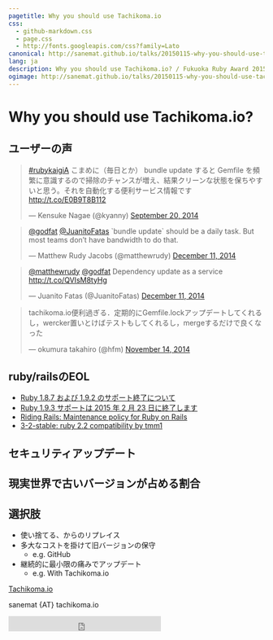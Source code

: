 ```yaml
---
pagetitle: Why you should use Tachikoma.io
css:
  - github-markdown.css
  - page.css
  - http://fonts.googleapis.com/css?family=Lato
canonical: http://sanemat.github.io/talks/20150115-why-you-should-use-tachikoma-io/
lang: ja
description: Why you should use Tachikoma.io? / Fukuoka Ruby Award 2015
ogimage: http://sanemat.github.io/talks/20150115-why-you-should-use-tachikoma-io/interval-pull-requests.gif
---
```

<script type="text/javascript">
  window.analytics=window.analytics||[],window.analytics.methods=["identify","group","track","page","pageview","alias","ready","on","once","off","trackLink","trackForm","trackClick","trackSubmit"],window.analytics.factory=function(t){return function(){var a=Array.prototype.slice.call(arguments);return a.unshift(t),window.analytics.push(a),window.analytics}};for(var i=0;i<window.analytics.methods.length;i++){var key=window.analytics.methods[i];window.analytics[key]=window.analytics.factory(key)}window.analytics.load=function(t){if(!document.getElementById("analytics-js")){var a=document.createElement("script");a.type="text/javascript",a.id="analytics-js",a.async=!0,a.src=("https:"===document.location.protocol?"https://":"http://")+"cdn.segment.io/analytics.js/v1/"+t+"/analytics.min.js";var n=document.getElementsByTagName("script")[0];n.parentNode.insertBefore(a,n)}},window.analytics.SNIPPET_VERSION="2.0.9",
  window.analytics.load("ig7q6np7c1");
  window.analytics.page();
</script>

# Why you should use Tachikoma.io?

## ユーザーの声

<blockquote class="twitter-tweet" lang="en"><p><a href="https://twitter.com/hashtag/rubykaigiA?src=hash">#rubykaigiA</a> こまめに（毎日とか） bundle update すると Gemfile を頻繁に意識するので掃除のチャンスが増え、結果クリーンな状態を保ちやすいと思う。それを自動化する便利サービス情報です <a href="http://t.co/E0B9T8B112">http://t.co/E0B9T8B112</a></p>&mdash; Kensuke Nagae (@kyanny) <a href="https://twitter.com/kyanny/status/513137063529414656">September 20, 2014</a></blockquote>
<script async src="//platform.twitter.com/widgets.js" charset="utf-8"></script>

<blockquote class="twitter-tweet" lang="en"><p><a href="https://twitter.com/godfat">@godfat</a> <a href="https://twitter.com/JuanitoFatas">@JuanitoFatas</a> `bundle update` should be a daily task. But most teams don’t have bandwidth to do that.</p>&mdash; Matthew Rudy Jacobs (@matthewrudy) <a href="https://twitter.com/matthewrudy/status/542964875811516416">December 11, 2014</a></blockquote>
<script async src="//platform.twitter.com/widgets.js" charset="utf-8"></script>

<blockquote class="twitter-tweet" lang="en"><p><a href="https://twitter.com/matthewrudy">@matthewrudy</a> <a href="https://twitter.com/godfat">@godfat</a> Dependency update as a service <a href="http://t.co/QVIsM8tyHg">http://t.co/QVIsM8tyHg</a></p>&mdash; Juanito Fatas (@JuanitoFatas) <a href="https://twitter.com/JuanitoFatas/status/542965252552265728">December 11, 2014</a></blockquote>
<script async src="//platform.twitter.com/widgets.js" charset="utf-8"></script>

<blockquote class="twitter-tweet" lang="en"><p>tachikoma.io便利過ぎる．定期的にGemfile.lockアップデートしてくれるし，wercker置いとけばテストもしてくれるし，mergeするだけで良くなった</p>&mdash; okumura takahiro (@hfm) <a href="https://twitter.com/hfm/status/533268516879622144">November 14, 2014</a></blockquote>
<script async src="//platform.twitter.com/widgets.js" charset="utf-8"></script>

## ruby/railsのEOL

* [Ruby 1.8.7 および 1.9.2 のサポート終了について](https://www.ruby-lang.org/ja/news/2014/07/01/eol-for-1-8-7-and-1-9-2/)
* [Ruby 1.9.3 サポートは 2015 年 2 月 23 日に終了します](https://www.ruby-lang.org/ja/news/2014/01/10/ruby-1-9-3-will-end-on-2015/)
* [Riding Rails: Maintenance policy for Ruby on Rails](http://weblog.rubyonrails.org/2013/2/24/maintenance-policy-for-ruby-on-rails/)
* [3-2-stable: ruby 2.2 compatibility by tmm1](https://github.com/rails/rails/pull/18306)

## セキュリティアップデート

## 現実世界で古いバージョンが占める割合

## 選択肢

* 使い捨てる、からのリプレイス
* 多大なコストを掛けて旧バージョンの保守
    * e.g. GitHub
* 継続的に最小限の痛みでアップデート
    * e.g. With Tachikoma.io

[Tachikoma.io][tachikoma-io]

sanemat {AT} tachikoma.io

<iframe src="http://expando.github.io/add/?u=http%3A%2F%2Fsanemat.github.io%2Ftalks%2F20150115-why-you-should-use-tachikoma-io%2F&t=Why%20you%20should%20use%20Tachikoma.io%3F%20%2F%20Fukuoka%20Ruby%20Award%202015" frameborder=0 frametransparency=1 scrolling=no height=30 width=300>
</iframe>

[tachikoma-io]:http://tachikoma.io/?utm_source=talk&utm_medium=slide&utm_campaign=20150115-why-you-should-use-tachikoma-io
